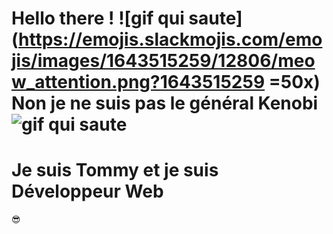 # Hello there ! ![gif qui saute](https://emojis.slackmojis.com/emojis/images/1643515259/12806/meow_attention.png?1643515259  =50x) Non je ne suis pas le général Kenobi ![gif qui saute](https://emojis.slackmojis.com/emojis/images/1643515259/12806/meow_attention.png?1643515259 "gif qui saute")
# Je suis Tommy et je suis Développeur Web



:sunglasses:
<!--
**TommySerain/TommySerain** is a ✨ _special_ ✨ repository because its `README.md` (this file) appears on your GitHub profile.

Here are some ideas to get you started:
<img src="https://emojis.slackmojis.com/emojis/images/1643515259/12806/meow_attention.png?1643515259" width="40"/>
- 🔭 I’m currently working on ...
- 🌱 I’m currently learning ...
- 👯 I’m looking to collaborate on ...
- 🤔 I’m looking for help with ...
- 💬 Ask me about ...
- 📫 How to reach me: ...
- ⚡ Fun fact: ...
-->
